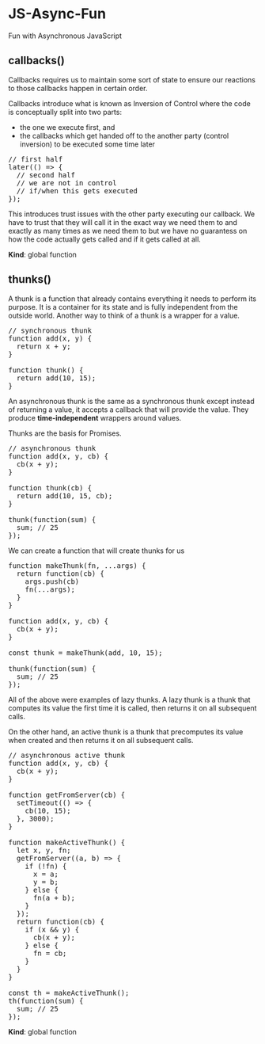 # JS-Async-Fun
Fun with Asynchronous JavaScript
<a name="callbacks"></a>

## callbacks()
Callbacks requires us to maintain
some sort of state to ensure our
reactions to those callbacks happen
in certain order.

Callbacks introduce what is known as
Inversion of Control where the code
is conceptually split into two parts:

- the one we execute first, and
- the callbacks which get handed
off to the another party (control
inversion) to be executed some time
later

<pre>// first half
later(() => {
  // second half
  // we are not in control
  // if/when this gets executed
});</pre>

This introduces trust issues with the
other party executing our callback. We
have to trust that they will call it
in the exact way we need them to and
exactly as many times as we need them
to but we have no guarantess on how
the code actually gets called and if
it gets called at all.

**Kind**: global function  
<a name="thunks"></a>

## thunks()
A thunk is a function that
already contains everything
it needs to perform its
purpose. It is a container
for its state and is fully
independent from the outside
world. Another way to think
of a thunk is a wrapper for
a value.

<pre>// synchronous thunk
function add(x, y) {
  return x + y;
}

function thunk() {
  return add(10, 15);
}</pre>

An asynchronous thunk is the
same as a synchronous thunk
except instead of returning
a value, it accepts a callback
that will provide the value.
They produce **time-independent**
wrappers around values.

Thunks are the basis for Promises.

<pre>// asynchronous thunk
function add(x, y, cb) {
  cb(x + y);
}

function thunk(cb) {
  return add(10, 15, cb);
}

thunk(function(sum) {
  sum; // 25
});</pre>

We can create a function that will
create thunks for us

<pre>function makeThunk(fn, ...args) {
  return function(cb) {
    args.push(cb)
    fn(...args);
  }
}

function add(x, y, cb) {
  cb(x + y);
}

const thunk = makeThunk(add, 10, 15);

thunk(function(sum) {
  sum; // 25
});</pre>

All of the above were examples
of lazy thunks.
A lazy thunk is a thunk that
computes its value the first
time it is called, then
returns it on all subsequent
calls.

On the other hand, an active thunk
is a thunk that precomputes its
value when created and then returns
it on all subsequent calls.

<pre>// asynchronous active thunk
function add(x, y, cb) {
  cb(x + y);
}

function getFromServer(cb) {
  setTimeout(() => {
    cb(10, 15);
  }, 3000);
}

function makeActiveThunk() {
  let x, y, fn;
  getFromServer((a, b) => {
    if (!fn) {
      x = a;
      y = b;
    } else {
      fn(a + b);
    }
  });
  return function(cb) {
    if (x && y) {
      cb(x + y);
    } else {
      fn = cb;
    }
  }
}

const th = makeActiveThunk();
th(function(sum) {
  sum; // 25
});</pre>

**Kind**: global function  
